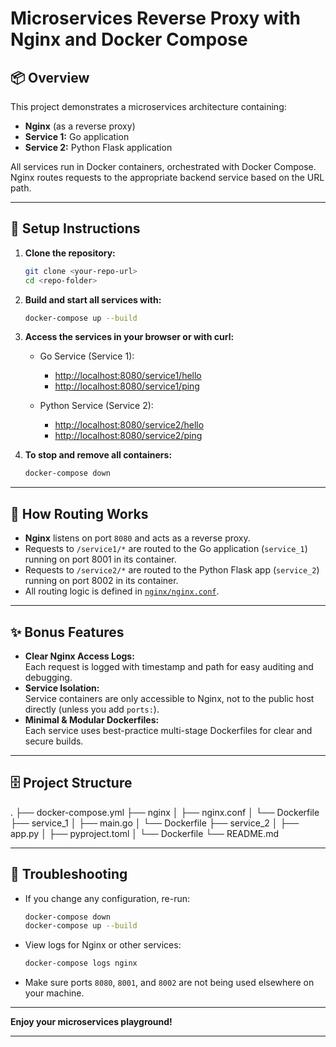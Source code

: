 # Microservices Reverse Proxy with Nginx and Docker Compose

## 📦 Overview

This project demonstrates a microservices architecture containing:
- **Nginx** (as a reverse proxy)
- **Service 1:** Go application
- **Service 2:** Python Flask application

All services run in Docker containers, orchestrated with Docker Compose.  
Nginx routes requests to the appropriate backend service based on the URL path.

---

## 🚀 Setup Instructions

1. **Clone the repository:**
    ```bash
    git clone <your-repo-url>
    cd <repo-folder>
    ```

2. **Build and start all services with:**
    ```bash
    docker-compose up --build
    ```

3. **Access the services in your browser or with curl:**

    - Go Service (Service 1):  
      - [http://localhost:8080/service1/hello](http://localhost:8080/service1/hello)  
      - [http://localhost:8080/service1/ping](http://localhost:8080/service1/ping)

    - Python Service (Service 2):  
      - [http://localhost:8080/service2/hello](http://localhost:8080/service2/hello)  
      - [http://localhost:8080/service2/ping](http://localhost:8080/service2/ping)

4. **To stop and remove all containers:**
    ```bash
    docker-compose down
    ```

---

## 🔀 How Routing Works

- **Nginx** listens on port `8080` and acts as a reverse proxy.
- Requests to `/service1/*` are routed to the Go application (`service_1`) running on port 8001 in its container.
- Requests to `/service2/*` are routed to the Python Flask app (`service_2`) running on port 8002 in its container.
- All routing logic is defined in [`nginx/nginx.conf`](nginx/nginx.conf).

---

## ✨ Bonus Features

- **Clear Nginx Access Logs:**  
  Each request is logged with timestamp and path for easy auditing and debugging.
- **Service Isolation:**  
  Service containers are only accessible to Nginx, not to the public host directly (unless you add `ports:`).
- **Minimal & Modular Dockerfiles:**  
  Each service uses best-practice multi-stage Dockerfiles for clear and secure builds.

---

## 🗄️ Project Structure
.
├── docker-compose.yml
├── nginx
│ ├── nginx.conf
│ └── Dockerfile
├── service_1
│ ├── main.go
│ └── Dockerfile
├── service_2
│ ├── app.py
│ ├── pyproject.toml
│ └── Dockerfile
└── README.md


---

## 🛟 Troubleshooting

- If you change any configuration, re-run:
    ```bash
    docker-compose down
    docker-compose up --build
    ```
- View logs for Nginx or other services:
    ```bash
    docker-compose logs nginx
    ```
- Make sure ports `8080`, `8001`, and `8002` are not being used elsewhere on your machine.

---

**Enjoy your microservices playground!**

---
